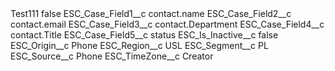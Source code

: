 <?xml version="1.0" encoding="UTF-8"?>
<CustomMetadata xmlns="http://soap.sforce.com/2006/04/metadata" xmlns:xsi="http://www.w3.org/2001/XMLSchema-instance" xmlns:xsd="http://www.w3.org/2001/XMLSchema">
    <label>Test111</label>
    <protected>false</protected>
    <values>
        <field>ESC_Case_Field1__c</field>
        <value xsi:type="xsd:string">contact.name</value>
    </values>
    <values>
        <field>ESC_Case_Field2__c</field>
        <value xsi:type="xsd:string">contact.email</value>
    </values>
    <values>
        <field>ESC_Case_Field3__c</field>
        <value xsi:type="xsd:string">contact.Department</value>
    </values>
    <values>
        <field>ESC_Case_Field4__c</field>
        <value xsi:type="xsd:string">contact.Title</value>
    </values>
    <values>
        <field>ESC_Case_Field5__c</field>
        <value xsi:type="xsd:string">status</value>
    </values>
    <values>
        <field>ESC_Is_Inactive__c</field>
        <value xsi:type="xsd:boolean">false</value>
    </values>
    <values>
        <field>ESC_Origin__c</field>
        <value xsi:type="xsd:string">Phone</value>
    </values>
    <values>
        <field>ESC_Region__c</field>
        <value xsi:type="xsd:string">USL</value>
    </values>
    <values>
        <field>ESC_Segment__c</field>
        <value xsi:type="xsd:string">PL</value>
    </values>
    <values>
        <field>ESC_Source__c</field>
        <value xsi:type="xsd:string">Phone</value>
    </values>
    <values>
        <field>ESC_TimeZone__c</field>
        <value xsi:type="xsd:string">Creator</value>
    </values>
</CustomMetadata>
